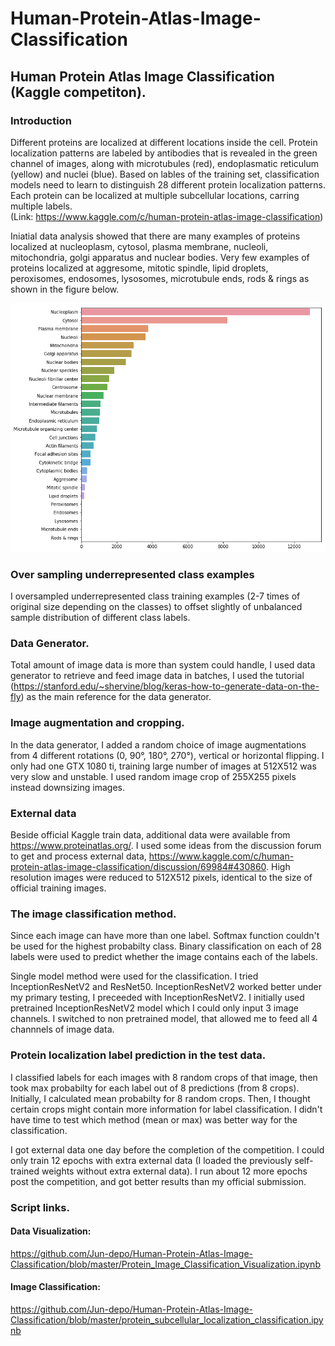# Human-Protein-Atlas-Image-Classification
## Human Protein Atlas Image Classification (Kaggle competiton).

### Introduction

  Different proteins are localized at different locations inside the cell. Protein localization patterns are labeled by antibodies that is revealed in the green channel of images, along with microtubules (red), endoplasmatic reticulum (yellow) and nuclei (blue).  Based on lables of the training set, classification models need to learn to distinguish 28 different protein localization patterns.  Each protein can be localized at multiple subcellular locations, carring multiple labels.  
 (Link:  https://www.kaggle.com/c/human-protein-atlas-image-classification)
 
  Iniatial data analysis showed that there are many examples of proteins localized at nucleoplasm, cytosol, plasma membrane, nucleoli, mitochondria, golgi apparatus and nuclear bodies.  Very few examples of proteins localized at aggresome, mitotic spindle, lipid droplets, peroxisomes, endosomes, lysosomes, microtubule ends, rods & rings as shown in the figure below. 
  
![alt text](https://github.com/Jun-depo/Human-Protein-Atlas-Image-Classification/blob/master/count1.png)

### Over sampling underrepresented class examples
I oversampled underrepresented class training examples (2-7 times of original size depending on the classes) to offset slightly of unbalanced sample distribution of different class labels. 

### Data Generator.

Total amount of image data is more than system could handle, I used data generator to retrieve and feed image data in batches, I used the tutorial (https://stanford.edu/~shervine/blog/keras-how-to-generate-data-on-the-fly) as the main reference for the data generator.   

### Image augmentation and cropping.

In the data generator, I added a random choice of image augmentations from 4 different rotations (0, 90°, 180°, 270°), vertical or horizontal flipping. I only had one GTX 1080 ti, training large number of images at 512X512 was very slow and unstable. I used random image crop of 255X255 pixels instead downsizing images. 

### External data

Beside official Kaggle train data, additional data were available from https://www.proteinatlas.org/. I used some ideas from the discussion forum to get and process external data,  https://www.kaggle.com/c/human-protein-atlas-image-classification/discussion/69984#430860.  High resolution images were reduced to 512X512 pixels, identical to the size of official training images. 

### The image classification method. 

Since each image can have more than one label.  Softmax function couldn't be used for the highest probabilty class.  Binary classification on each of 28 labels were used to predict whether the image contains each of the labels.

Single model method were used for the classification.  I tried InceptionResNetV2 and ResNet50. InceptionResNetV2 worked better under my  primary testing, I preceeded with InceptionResNetV2. I initially used pretrained InceptionResNetV2 model which I could only input 3 image channels. I switched to non pretrained model, that allowed me to feed all 4 channnels of image data. 

### Protein localization label prediction in the test data.

I classified labels for each images with 8 random crops of that image, then took max probabilty for each label out of 8 predictions (from 8 crops). Initially, I calculated mean probabilty for 8 random crops.  Then, I thought certain crops might contain more information for label classification. I didn't have time to test which method (mean or max) was better way for the classification.  

I got external data one day before the completion of the competition.  I could only train 12 epochs with extra external data (I loaded the previously self-trained weights without extra external data). I run about 12 more epochs post the competition, and got better results than my official submission.   

### Script links.
#### Data Visualization:  
https://github.com/Jun-depo/Human-Protein-Atlas-Image-Classification/blob/master/Protein_Image_Classification_Visualization.ipynb
#### Image Classification:
https://github.com/Jun-depo/Human-Protein-Atlas-Image-Classification/blob/master/protein_subcellular_localization_classification.ipynb
